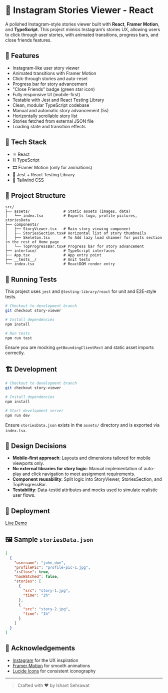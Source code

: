 # 📸 Instagram Stories Viewer - React

A polished Instagram-style stories viewer built with **React**, **Framer Motion**, and **TypeScript**. This project mimics Instagram’s stories UX, allowing users to click through user stories, with animated transitions, progress bars, and close friends features.

## 🚀 Features

- Instagram-like user story viewer
- Animated transitions with Framer Motion
- Click-through stories and auto-reset
- Progress bar for story advancement
- "Close Friends" badge (green star icon)
- Fully responsive UI (mobile-first)
- Testable with Jest and React Testing Library
- Clean, modular TypeScript codebase
- Manual and automatic story advancement (5s)
- Horizontally scrollable story list
- Stories fetched from external JSON file
- Loading state and transition effects

## 🧰 Tech Stack

- ⚛️ React
- ⛓ TypeScript
- 🎞 Framer Motion (only for animations)
- 🧪 Jest + React Testing Library
- 💅 Tailwind CSS

## 📁 Project Structure

```
src/
├── assets/               # Static assets (images, data)
│   └── index.tsx         # Exports logo, profile pictures, storiesData
├── components/
│   ├── StoryViewer.tsx   # Main story viewing component
│   ├── StoriesSection.tsx# Horizontal list of story thumbnails
│   ├── Skeleton.tsx      # To Add lazy load shimmer for posts section in the rest of Home page
│   └── TopProgressBar.tsx# Progress bar for story advancement
├── interface/            # TypeScript interfaces
├── App.tsx               # App entry point
├── __tests__/            # Unit tests
└── index.tsx             # ReactDOM render entry
```

## 🧪 Running Tests

This project uses `jest` and `@testing-library/react` for unit and E2E-style tests.

```bash
# Checkout to development branch
git checkout story-viewer

# Install dependencies
npm install

# Run tests
npm run test
```

Ensure you are mocking `getBoundingClientRect` and static asset imports correctly.

## 🏗 Development

```bash
# Checkout to development branch
git checkout story-viewer

# Install dependencies
npm install

# Start development server
npm run dev
```

Ensure `storiesData.json` exists in the `assets/` directory and is exported via `index.tsx`.

## 💼 Design Decisions

- **Mobile-first approach**: Layouts and dimensions tailored for mobile viewports only.
- **No external libraries for story logic**: Manual implementation of auto-play and click navigation to meet assignment requirements.
- **Component reusability**: Split logic into StoryViewer, StoriesSection, and TopProgressBar.
- **Testability**: Data-testid attributes and mocks used to simulate realistic user flows.

## 🔗 Deployment

[Live Demo](https://insta-story-viewer-12c3c.web.app/)&#x20;

## 🖼 Sample `storiesData.json`

```json
[
  {
    "username": "john_doe",
    "profilePic": "profile-pic-1.jpg",
    "isClose": true,
    "hasWatched": false,
    "stories": [
      {
        "src": "story-1.jpg",
        "time": "2h"
      },
      {
        "src": "story-2.jpg",
        "time": "1h"
      }
    ]
  }
]
```

## 🙌 Acknowledgements

- [Instagram](https://instagram.com) for the UX inspiration
- [Framer Motion](https://www.framer.com/motion/) for smooth animations
- [Lucide Icons](https://lucide.dev/) for consistent iconography

---

> Crafted with ❤️ by Ishant Sehrawat
